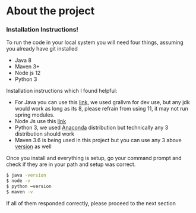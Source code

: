 # About the project

### Installation Instructions!
To run the code in your local system you will need four things, assuming you already have git installed

  - Java 8
  - Maven 3+
  - Node js 12
  - Python 3

Installation instructions which I found helpful:
  - For Java you can use this [link](https://www3.ntu.edu.sg/home/ehchua/programming/howto/JDK_Howto.html), we used grallvm for dev use, but any jdk would work as long as its 8, please refrain from using 11, it may not run spring modules.
  - Node Js use this [link](https://phoenixnap.com/kb/install-node-js-npm-on-windows)
  - Python 3, we used [Anaconda](https://docs.anaconda.com/anaconda/install/) distribution but technically any 3 distribution should work
  - Maven 3.6 is being used in this project but you can use any 3 above [version](https://www.baeldung.com/install-maven-on-windows-linux-mac) as well

Once you install and everything is setup, go your command prompt and check if they are in your path and setup was correct.
```sh
$ java -version
$ node -v
$ python –version
$ maven -v
```
If all of them responded correctly, please proceed to the next section
